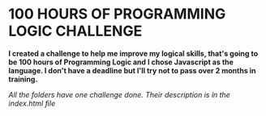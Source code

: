 # 100 HOURS OF PROGRAMMING LOGIC CHALLENGE

**I created a challenge to help me improve my logical skills, that's going to be 100 hours of Programming Logic and I chose Javascript as the language. I don't have a deadline but I'll try not to pass over 2 months in training.**

*All the folders have one challenge done. Their description is in the index.html file*
